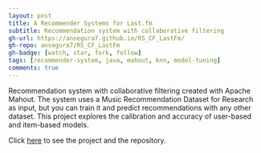 ```yaml
---
layout: post
title: A Recommender Systems for Last.fm
subtitle: Recommendation system with collaborative filtering
gh-url: https://ansegura7.github.io/RS_CF_LastFm/
gh-repo: ansegura7/RS_CF_LastFm
gh-badge: [watch, star, fork, follow]
tags: [recommender-system, java, mahout, knn, model-tuning]
comments: true
---
```


Recommendation system with collaborative filtering created with Apache Mahout. The system uses a Music Recommendation Dataset for Research as input, but you can train it and predict recommendations with any other dataset. This project explores the calibration and accuracy of user-based and item-based models.

Click [here](https://ansegura7.github.io/RS_CF_LastFm/) to see the project and the repository.
